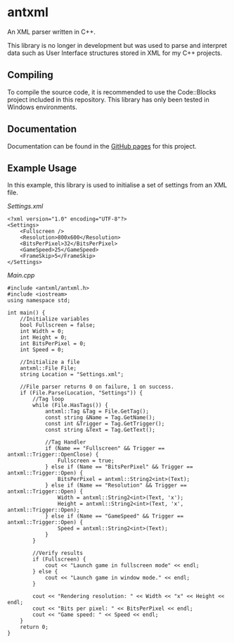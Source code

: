 # antxml 

An XML parser written in C++.

This library is no longer in development but was used to parse and interpret data such as User Interface structures stored in XML for my C++ projects.

## Compiling
To compile the source code, it is recommended to use the Code::Blocks project included in this repository. This library has only been tested in Windows environments. 

## Documentation
Documentation can be found in the [GitHub pages](https://atrapalis.github.io/antxml/) for this project.

## Example Usage

In this example, this library is used to initialise a set of settings from an XML file.

*Settings.xml*
```
<?xml version="1.0" encoding="UTF-8"?>
<Settings>
	<Fullscreen />
	<Resolution>800x600</Resolution>
	<BitsPerPixel>32</BitsPerPixel>
	<GameSpeed>25</GameSpeed>
	<FrameSkip>5</FrameSkip>
</Settings>
```

*Main.cpp*
```
#include <antxml/antxml.h>
#include <iostream>
using namespace std;

int main() {
    //Initialize variables
    bool Fullscreen = false;
    int Width = 0;
    int Height = 0;
    int BitsPerPixel = 0;
    int Speed = 0;

    //Initialize a file
    antxml::File File;
    string Location = "Settings.xml";

    //File parser returns 0 on failure, 1 on success.
    if (File.Parse(Location, "Settings")) {
        //Tag loop
        while (File.HasTags()) {
            antxml::Tag &Tag = File.GetTag();
            const string &Name = Tag.GetName();
            const int &Trigger = Tag.GetTrigger();
            const string &Text = Tag.GetText();

            //Tag Handler
            if (Name == "Fullscreen" && Trigger == antxml::Trigger::OpenClose) {
                Fullscreen = true;
            } else if (Name == "BitsPerPixel" && Trigger == antxml::Trigger::Open) {
                BitsPerPixel = antxml::String2<int>(Text);
            } else if (Name == "Resolution" && Trigger == antxml::Trigger::Open) {
                Width = antxml::String2<int>(Text, 'x');
                Height = antxml::String2<int>(Text, 'x', antxml::Trigger::Open);
            } else if (Name == "GameSpeed" && Trigger == antxml::Trigger::Open) {
                Speed = antxml::String2<int>(Text);
            }
        }

        //Verify results
        if (Fullscreen) {
            cout << "Launch game in fullscreen mode" << endl;
        } else {
            cout << "Launch game in window mode." << endl;
        }

        cout << "Rendering resolution: " << Width << "x" << Height << endl;
        cout << "Bits per pixel: " << BitsPerPixel << endl;
        cout << "Game speed: " << Speed << endl;
    }
    return 0;
}
```
